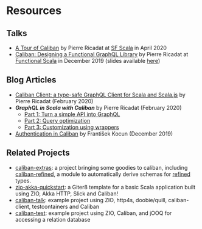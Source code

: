 # Resources

## Talks
- [A Tour of Caliban](https://www.youtube.com/watch?v=lgxUKsOH65k) by Pierre Ricadat at [SF Scala](https://www.meetup.com/SF-Scala/) in April 2020
- [Caliban: Designing a Functional GraphQL Library](https://www.youtube.com/watch?v=OC8PbviYUlQ) by Pierre Ricadat at [Functional Scala](https://www.functionalscala.com/) in December 2019 (slides available [here](https://www.slideshare.net/PierreRicadat/designing-a-functional-graphql-library-204680947))

## Blog Articles

- [Caliban Client: a type-safe GraphQL Client for Scala and Scala.js](https://medium.com/@ghostdogpr/caliban-client-a-type-safe-graphql-client-for-scala-and-scala-js-718aa42c5ef7) by Pierre Ricadat (February 2020)
- __*GraphQL in Scala with Caliban*__ by Pierre Ricadat (February 2020)
    - [Part 1: Turn a simple API into GraphQL](https://medium.com/@ghostdogpr/graphql-in-scala-with-caliban-part-1-8ceb6099c3c2)
    - [Part 2: Query optimization](https://medium.com/@ghostdogpr/graphql-in-scala-with-caliban-part-2-c7762110c0f9)
    - [Part 3: Customization using wrappers](https://medium.com/@ghostdogpr/graphql-in-scala-with-caliban-part-3-8962a02d5d64)    
- [Authentication in Caliban](http://fokot.github.io/post/caliban-auth.html) by František Kocun (December 2019)

## Related Projects

- [caliban-extras](https://github.com/niqdev/caliban-extras): a project bringing some goodies to caliban, including [caliban-refined](https://github.com/niqdev/caliban-extras#caliban-refined), a module to automatically derive schemas for [refined](https://github.com/fthomas/refined) types.
- [zio-akka-quickstart](https://github.com/ScalaConsultants/zio-akka-quickstart.g8): a Giter8 template for a basic Scala application built using ZIO, Akka HTTP, Slick and Caliban!
- [caliban-talk](https://github.com/fokot/caliban-talk): example project using ZIO, http4s, doobie/quill, caliban-client, testcontainers and Caliban
- [caliban-test](https://github.com/swachter/caliban-test): example project using ZIO, Caliban, and jOOQ for accessing a relation database
